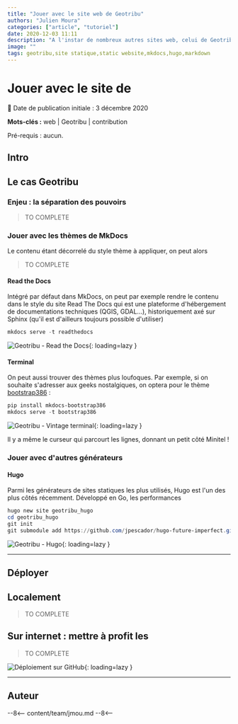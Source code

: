 ```yaml
---
title: "Jouer avec le site web de Geotribu"
authors: "Julien Moura"
categories: ["article", "tutoriel"]
date: 2020-12-03 11:11
description: "A l'instar de nombreux autres sites web, celui de Geotribu est un site statique. Mais c'est quoi exactement ?"
image: ""
tags: geotribu,site statique,static website,mkdocs,hugo,markdown
---
```


# Jouer avec le site de

:calendar: Date de publication initiale : 3 décembre 2020

**Mots-clés :** web | Geotribu | contribution

Pré-requis : aucun.

## Intro


## Le cas Geotribu

### Enjeu : la séparation des pouvoirs

> TO COMPLETE


### Jouer avec les thèmes de MkDocs

Le contenu étant décorrelé du style  thème à appliquer, on peut alors

> TO COMPLETE

#### Read the Docs

Intégré par défaut dans MkDocs, on peut par exemple rendre le contenu dans le style du site Read The Docs qui est une plateforme d'hébergement de documentations techniques (QGIS, GDAL...), historiquement axé sur Sphinx (qu'il est d'ailleurs toujours possible d'utiliser)

```powershell
mkdocs serve -t readthedocs
```

![Geotribu - Read the Docs](https://cdn.geotribu.fr/img/tuto/static_web/static_theming_geotribu_rtd.png "Geotribu avec le thème Read the Docs"){: loading=lazy }

#### Terminal

On peut aussi trouver des thèmes plus loufoques. Par exemple, si on souhaite s'adresser aux geeks nostalgiques, on optera pour le thème [bootstrap386](https://gitlab.com/lramage/mkdocs-bootstrap386) :

```powershell
pip install mkdocs-bootstrap386
mkdocs serve -t bootstrap386
```

![Geotribu - Vintage terminal](https://cdn.geotribu.fr/img/tuto/static_web/static_theming_geotribu_dos386.png "Geotribu avec le thème DOS i386"){: loading=lazy }

Il y a même le curseur qui parcourt les lignes, donnant un petit côté Minitel !

### Jouer avec d'autres générateurs

#### Hugo

Parmi les générateurs de sites statiques les plus utilisés, Hugo est l'un des plus côtés récemment. Développé en Go, les performances

```powershell
hugo new site geotribu_hugo
cd geotribu_hugo
git init
git submodule add https://github.com/jpescador/hugo-future-imperfect.git themes/hugo-future-imperfect
```

![Geotribu - Hugo](https://cdn.geotribu.fr/img/tuto/static_web/static_theming_geotribu_hugo_future_imperfect.png "Geotribu avec le thème Future Imperfect du moteur Hugo"){: loading=lazy }


----

## Déployer

## Localement

> TO COMPLETE

## Sur internet : mettre à profit les

> TO COMPLETE

![Déploiement sur GitHub](https://cdn.geotribu.fr/img/tuto/static_web/static_deploy_ci-cd_github.png "Notification GitHub confirmant le déploiement"){: loading=lazy }

----

## Auteur

--8<--
content/team/jmou.md
--8<--

<!-- Hyperlinks reference -->
[Git]: https://git-scm.com/
[ISE]: https://docs.microsoft.com/fr-fr/powershell/scripting/windows-powershell/ise/introducing-the-windows-powershell-ise
[OSGeo4W]: https://trac.osgeo.org/osgeo4w/wiki/OSGeo4W_fr
